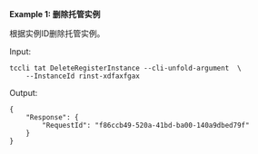 **Example 1: 删除托管实例**

根据实例ID删除托管实例。

Input: 

```
tccli tat DeleteRegisterInstance --cli-unfold-argument  \
    --InstanceId rinst-xdfaxfgax
```

Output: 
```
{
    "Response": {
        "RequestId": "f86ccb49-520a-41bd-ba00-140a9dbed79f"
    }
}
```

